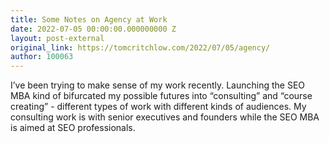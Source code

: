 ```yaml
---
title: Some Notes on Agency at Work
date: 2022-07-05 00:00:00.000000000 Z
layout: post-external
original_link: https://tomcritchlow.com/2022/07/05/agency/
author: 100063
---
```


I’ve been trying to make sense of my work recently. Launching the SEO MBA kind of bifurcated my possible futures into “consulting” and “course creating” - different types of work with different kinds of audiences. My consulting work is with senior executives and founders while the SEO MBA is aimed at SEO professionals.

